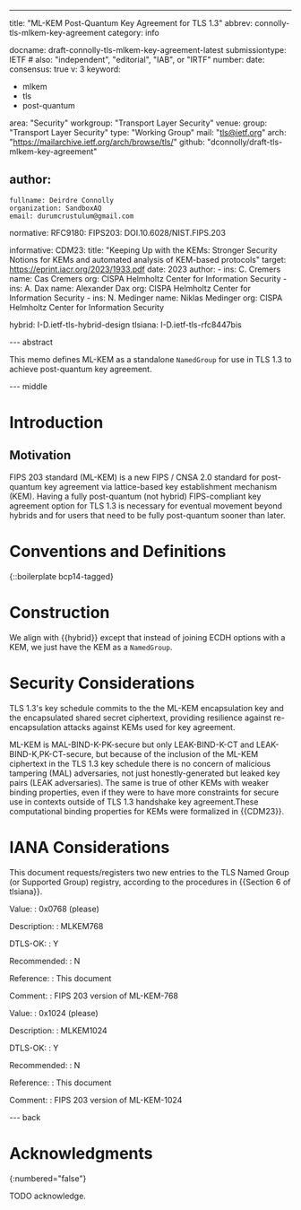 ---
title: "ML-KEM Post-Quantum Key Agreement for TLS 1.3"
abbrev: connolly-tls-mlkem-key-agreement
category: info

docname: draft-connolly-tls-mlkem-key-agreement-latest
submissiontype: IETF  # also: "independent", "editorial", "IAB", or "IRTF"
number:
date:
consensus: true
v: 3
keyword:
 - mlkem
 - tls
 - post-quantum

area: "Security"
workgroup: "Transport Layer Security"
venue:
  group: "Transport Layer Security"
  type: "Working Group"
  mail: "tls@ietf.org"
  arch: "https://mailarchive.ietf.org/arch/browse/tls/"
  github: "dconnolly/draft-tls-mlkem-key-agreement"

author:
 -
    fullname: Deirdre Connolly
    organization: SandboxAQ
    email: durumcrustulum@gmail.com

normative:
  RFC9180:
  FIPS203: DOI.10.6028/NIST.FIPS.203

informative:
  CDM23:
    title: "Keeping Up with the KEMs: Stronger Security Notions for KEMs and automated analysis of KEM-based protocols"
    target: https://eprint.iacr.org/2023/1933.pdf
    date: 2023
    author:
      -
        ins: C. Cremers
        name: Cas Cremers
        org: CISPA Helmholtz Center for Information Security
      -
        ins: A. Dax
        name: Alexander Dax
        org: CISPA Helmholtz Center for Information Security
      -
        ins: N. Medinger
        name: Niklas Medinger
        org: CISPA Helmholtz Center for Information Security

  hybrid: I-D.ietf-tls-hybrid-design
  tlsiana: I-D.ietf-tls-rfc8447bis

--- abstract

This memo defines ML-KEM as a standalone `NamedGroup` for use in TLS 1.3
to achieve post-quantum key agreement.


--- middle

# Introduction

## Motivation

FIPS 203 standard (ML-KEM) is a new FIPS / CNSA 2.0 standard for
post-quantum key agreement via lattice-based key establishment mechanism
(KEM). Having a fully post-quantum (not hybrid) FIPS-compliant key
agreement option for TLS 1.3 is necessary for eventual movement beyond
hybrids and for users that need to be fully post-quantum sooner than later.

# Conventions and Definitions

{::boilerplate bcp14-tagged}


# Construction

We align with {{hybrid}} except that instead of joining ECDH options
with a KEM, we just have the KEM as a `NamedGroup`.

# Security Considerations

TLS 1.3's key schedule commits to the the ML-KEM encapsulation key and
the encapsulated shared secret ciphertext, providing resilience against
re-encapsulation attacks against KEMs used for key agreement.

ML-KEM is MAL-BIND-K-PK-secure but only LEAK-BIND-K-CT and
LEAK-BIND-K,PK-CT-secure, but because of the inclusion of the ML-KEM
ciphertext in the TLS 1.3 key schedule there is no concern of malicious
tampering (MAL) adversaries, not just honestly-generated but leaked key
pairs (LEAK adversaries). The same is true of other KEMs with weaker
binding properties, even if they were to have more constraints for
secure use in contexts outside of TLS 1.3 handshake key agreement.These
computational binding properties for KEMs were formalized in {{CDM23}}.

# IANA Considerations

This document requests/registers two new entries to the TLS Named Group
(or Supported Group) registry, according to the procedures in {{Section
6 of tlsiana}}.

 Value:
 : 0x0768 (please)

 Description:
 : MLKEM768

 DTLS-OK:
 : Y

 Recommended:
 : N

 Reference:
 : This document

 Comment:
 : FIPS 203 version of ML-KEM-768


 Value:
 : 0x1024 (please)

 Description:
 : MLKEM1024

 DTLS-OK:
 : Y

 Recommended:
 : N

 Reference:
 : This document

 Comment:
 : FIPS 203 version of ML-KEM-1024


--- back

# Acknowledgments
{:numbered="false"}

TODO acknowledge.
